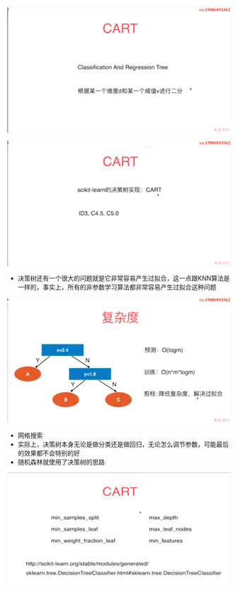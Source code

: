 ![1572781452568](assets/1572781452568.png)

![1572781595262](assets/1572781595262.png)

- 决策树还有一个很大的问题就是它非常容易产生过拟合，这一点跟KNN算法是一样的，事实上，所有的非参数学习算法都非常容易产生过拟合这种问题

![1572781953237](assets/1572781953237.png)

- 网格搜索
- 实际上，决策树本身无论是做分类还是做回归，无论怎么调节参数，可能最后的效果都不会特别的好
- 随机森林就使用了决策树的思路

![1572784014914](assets/1572784014914.png)

